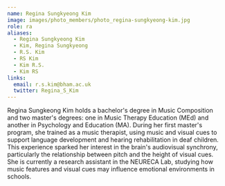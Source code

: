 ```yaml
---
name: Regina Sungkyeong Kim
image: images/photo_members/photo_regina-sungkyeong-kim.jpg
role: ra
aliases:
  - Regina Sungkyeong Kim
  - Kim, Regina Sungkyeong
  - R.S. Kim
  - RS Kim
  - Kim R.S.
  - Kim RS
links:
  email: r.s.kim@bham.ac.uk
  twitter: Regina_S_Kim
---
```


Regina Sungkeong Kim holds a bachelor's degree in Music Composition and two master's degrees: one in Music Therapy Education (MEd) and another in Psychology and Education (MA). During her first master's program, she trained as a music therapist, using music and visual cues to support language development and hearing rehabilitation in deaf children. This experience sparked her interest in the brain's audiovisual synchrony, particularly the relationship between pitch and the height of visual cues. She is currently a research assistant in the NEURECA Lab, studying how music features and visual cues may influence emotional environments in schools.
